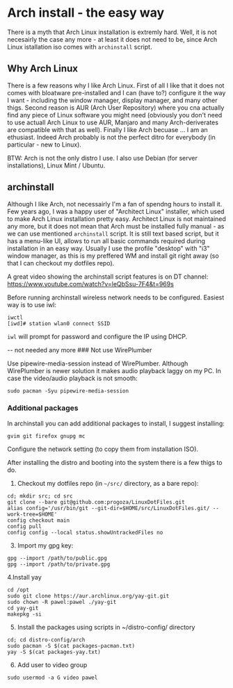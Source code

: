 # Arch install - the easy way

There is a myth that Arch Linux installation is extremly hard. Well, it is not necesairly the case any more - at least it does not need to be, since Arch Linux istallation iso comes with `archinstall` script.

## Why Arch Linux

There is a few reasons why I like Arch Linux. First of all I like that it does not comes with bloatware pre-installed and I can (have to?) configure it the way I want - including the window manager, display manager, and many other thigs.
Second reason is AUR (Arch User Repository) where you cna actually find any piece of Linux software you might need (obviously you don't need to use actuall Arch Linux to use AUR, Manjaro and many Arch-deriverates are compatible with that as well).
Finally I like Arch becuase ... I am an ethusiast. Indeed Arch probably is not the perfect ditro for everybody (in particular - new to Linux).

BTW: Arch is not the only distro I use. I also use Debian (for server installations), Linux Mint / Ubuntu.

## archinstall

Although I like Arch, not necessairly I'm a fan of spendng hours to install it. Few years ago, I was a happy user of "Architect Linux" installer, which used to make Arch Linux installation pretty easy. Architect Linux is not maintained any more, but it does not mean that Arch must be installed fully manual - as we can use mentioned `archinstall` script. It is still text based script, but it has a menu-like UI, allows to run all basic commands required during installation in an easy way. Usually I use the profile "desktop" with "i3" window manager, as this is my preffered WM and install git right away (so that I can checkout my dotfiles repo).

A great video showing the archinstall script features is on DT channel: https://www.youtube.com/watch?v=leQbSsu-7F4&t=969s 

Before running archinstall wireless network needs to be configured. Easiest way is to use iwl:

```
iwctl
[iwd]# station wlan0 connect SSID
```

`iwl` will prompt for password and configure the IP using DHCP.

-- not needed any more ### Not use WirePlumber

Use pipewire-media-session instead of WirePlumber. Although WirePlumber is newer solution it makes audio playback laggy on my PC. In case the video/audio playback is not smooth:

```
sudo pacman -Syu pipewire-media-session
```

### Additional packages

In archinstall you can add additional packages to install, I suggest installing:

```
gvim git firefox gnupg mc
```

Configure the network setting (to copy them from installation ISO).

After installing the distro and booting into the system there is a few thigs to do.

1. Checkout my dotfiles repo (in `~/src/` directory, as a bare repo):

```shell
cd; mkdir src; cd src
git clone --bare git@github.com:progoza/LinuxDotFiles.git
alias config='/usr/bin/git --git-dir=$HOME/src/LinuxDotFiles.git/ --work-tree=$HOME'
config checkout main
config pull
config config --local status.showUntrackedFiles no
```

3. Import my gpg key:

```
gpg --import /path/to/public.gpg
gpg --import /path/to/private.gpg
```

4.Install yay 

```shell
cd /opt
sudo git clone https://aur.archlinux.org/yay-git.git
sudo chown -R pawel:pawel ./yay-git
cd yay-git
makepkg -si
```

5. Install the packages using scripts in  ~/distro-config/ directory

```shell
cd; cd distro-config/arch
sudo pacman -S $(cat packages-pacman.txt)
yay -S $(cat packages-yay.txt)
```

6. Add user to video group

```shell
sudo usermod -a G video pawel
```